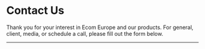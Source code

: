 # Contact Us

Thank you for your interest in Ecom Europe and our products. For general, client, media, or schedule a call, please fill out the form below.

---
